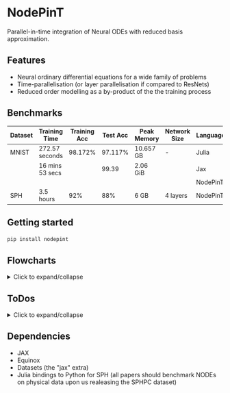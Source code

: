 # NodePinT

Parallel-in-time integration of Neural ODEs with reduced basis approximation.

## Features
- Neural ordinary differential equations for a wide family of problems
- Time-parallelisation (or layer parallelisation if compared to ResNets)
- Reduced order modelling as a by-product of the the training process



## Benchmarks
| Dataset       | Training Time | Training Acc | Test Acc | Peak Memory | Network Size | Language   | Hyperparams/Script |
|---------------|---------------|--------------|---------|------------|--------------|------------|-------------|
| MNIST         | 272.57 seconds       | 98.172%          | 97.117%     | 10.657 GB       | -     | Julia     | [Link](./examples/mnist/00_discriminating_mnist.py) |
|               |   16 mins 53 secs     |           |  99.39    |    2.06 GiB    |      | Jax     | [Link](examples/mnist/runs/jsons/train001.json) |
|               |      |           |      |        |      | NodePinT     | [hyperparameters3.json](/path/to/hyperparameters3.json) |
| SPH   | 3.5 hours     | 92%          | 88%     | 6 GB       | 4 layers     | NodePinT | [hyperparameters4.json](/path/to/hyperparameters4.json) |





## Getting started
`pip install nodepint`



## Flowcharts
<details>
  <summary>Click to expand/collapse</summary>

<!-- ## Put the two image below in a table -->

| NodePinT General Logic | Encode-Process-Decode Logic |
|---------------|---------------|
| ![Flowchart](docs/imgs/flowchart.png) | ![Logic](docs/imgs/Encode-Process-Decode.svg)

</details>


## ToDos
<details>
  <summary>Click to expand/collapse</summary>

- [ ] Massive parallelisation by combining time with data
- [ ] Stochastic ODEs and diffusion models time parallelisation
- [ ] Parallelism accross the projection absis. Since the PinT problem is projected on a lower dimensional space, this allows for further parallelism (2nd level):
    - If we always project on a randomly sampled 1D space, we can also solve the ODEs in parallel and average the NN weights without having to re(jit)compile
    - If we project on an increasingly bigger randomly sampled spaces, we can still do it, but we need to re(jit)compile the PinT processes
    - If we construct our space in a deterministic way (via sensitivity analysis wrt the latest added vector), then we can't parallelise since it will be sequential.
- [ ] For optimal control (OC) while training a neural ODE, we propose several combinations:
    - DP for training, and DAL for OC
    - DP both for training and OC (a bit like PINN)
    - Same as above, but DAL for training
</details>

## Dependencies
- JAX
- Equinox
- Datasets (the "jax" extra)
- Julia bindings to Python for SPH (all papers should benchmark NODEs on physical data upon us realeasing the SPHPC dataset)
